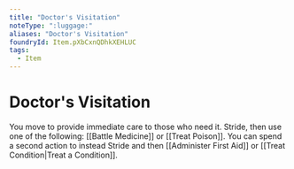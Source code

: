 ```yaml
---
title: "Doctor's Visitation"
noteType: ":luggage:"
aliases: "Doctor's Visitation"
foundryId: Item.pXbCxnQDhkXEHLUC
tags:
  - Item
---
```


# Doctor's Visitation

You move to provide immediate care to those who need it. Stride, then use one of the following: [[Battle Medicine]] or [[Treat Poison]]. You can spend a second action to instead Stride and then [[Administer First Aid]] or [[Treat Condition|Treat a Condition]].
